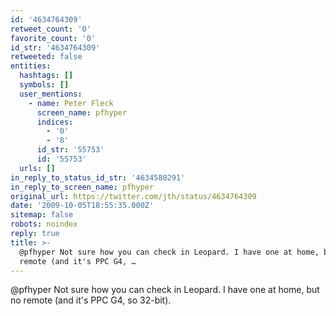 ```yaml
---
id: '4634764309'
retweet_count: '0'
favorite_count: '0'
id_str: '4634764309'
retweeted: false
entities:
  hashtags: []
  symbols: []
  user_mentions:
    - name: Peter Fleck
      screen_name: pfhyper
      indices:
        - '0'
        - '8'
      id_str: '55753'
      id: '55753'
  urls: []
in_reply_to_status_id_str: '4634580291'
in_reply_to_screen_name: pfhyper
original_url: https://twitter.com/jth/status/4634764309
date: '2009-10-05T18:55:35.000Z'
sitemap: false
robots: noindex
reply: true
title: >-
  @pfhyper Not sure how you can check in Leopard. I have one at home, but no
  remote (and it's PPC G4, …
---
```


@pfhyper Not sure how you can check in Leopard. I have one at home, but no remote (and it's PPC G4, so 32-bit).